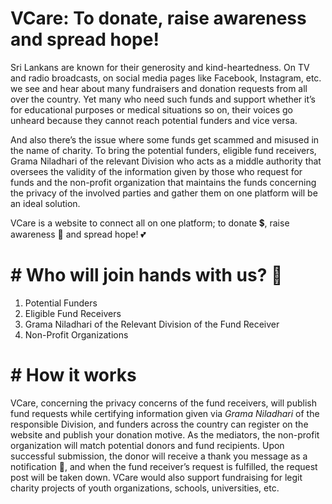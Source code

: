 # VCare: To donate, raise awareness and spread hope!

Sri Lankans are known for their generosity and kind-heartedness. On TV and radio broadcasts, on social media pages like Facebook, Instagram, etc. we see and hear about many fundraisers and donation requests from all over the country. Yet many who need such funds and support whether it’s for educational purposes or medical situations so on, their voices go unheard because they cannot reach potential funders and vice versa. 

And also there’s the issue where some funds get scammed and misused in the name of charity. To bring the potential funders, eligible fund receivers, Grama Niladhari of the relevant Division who acts as a middle authority that oversees the validity of the information given by those who request for funds and the non-profit organization that maintains the funds concerning the privacy of the involved parties and gather them on one platform will be an ideal solution. 

VCare is a website to connect all on one platform; to donate :heavy_dollar_sign:, raise awareness :loudspeaker: and spread hope! :two_hearts:

# # Who will join hands with us? :raised_hands:

1. Potential Funders
2. Eligible Fund Receivers
3. Grama Niladhari of the Relevant Division of the Fund Receiver
4. Non-Profit Organizations

# # How it works

VCare, concerning the privacy concerns of the fund receivers, will publish fund requests while certifying information given via _Grama Niladhari_ of the responsible Division, and funders across the country can register on the website and publish your donation motive. As the mediators, the non-profit organization will match potential donors and fund recipients. 
Upon successful submission, the donor will receive a thank you message as a notification :bell:, and when the fund receiver’s request is fulfilled, the request post will be taken down. VCare would also support fundraising for legit charity projects of youth organizations, schools, universities, etc.
